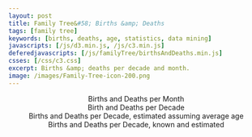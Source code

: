 ```yaml
---
layout: post
title: Family Tree&#58; Births &amp; Deaths
tags: [family tree]
keywords: [births, deaths, age, statistics, data mining]
javascripts: [/js/d3.min.js, /js/c3.min.js]
deferedjavascripts: [/js/familyTree/birthsAndDeaths.min.js]
csses: [/css/c3.css]
excerpt: Births &amp; deaths per decade and month.
image: /images/Family-Tree-icon-200.png
---
```


<div style="text-align: center;" class="title">Births and Deaths per Month</div>
<div id="perMonthChart" class="charts"></div>

<div style="text-align: center;" class="title">Birth and Deaths per Decade</div>
<div id="perDecadeChart" class="charts"></div>

<div style="text-align: center;" class="title">Births and Deaths per Decade, estimated assuming average age</div>
<div id="perDecadeCleanChart" class="charts"></div>

<div style="text-align: center;" class="title">Births and Deaths per Decade, known and estimated</div>
<div id="perDecadeCombined" class="charts"></div>

